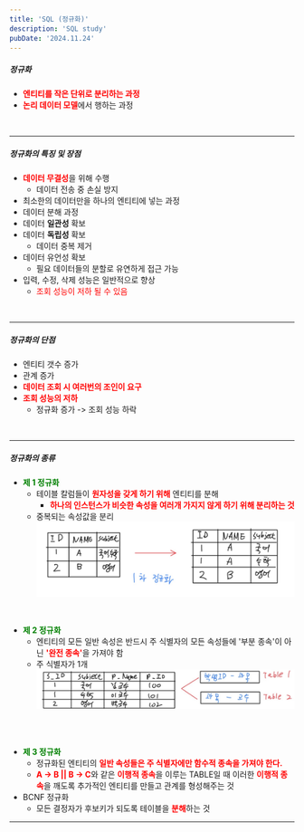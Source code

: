 ```yaml
---
title: 'SQL (정규화)'
description: 'SQL study'
pubDate: '2024.11.24'
---
```


##### 정규화

- <span style="color:red; font-weight:bold;"> 엔티티를 작은 단위로 분리하는 과정</span>
- <span style="color:red; font-weight:bold;">논리 데이터 모델</span>에서 행하는 과정

<br>

---

##### 정규화의 특징 및 장점

- <span style="color:red; font-weight:bold;">데이터 무결성</span>을 위해 수행
  - 데이터 전송 중 손실 방지
- 최소한의 데이터만을 하나의 엔티티에 넣는 과정
- 데이터 분해 과정
- 데이터 **일관성** 확보
- 데이터 **독립성** 확보
  - 데이터 중복 제거
- 데이터 유언성 확보
  - 필요 데이터들의 분할로 유연하게 접근 가능
- 입력, 수정, 삭제 성능은 일반적으로 향상
  - <span style="color :red;">조회 성능이 저하 될 수 있음</span>

<br>

---

##### 정규화의 단점

- 엔티티 갯수 증가
- 관계 증가
- <span style="color:red; font-weight:bold;">데이터 조회 시 여러번의 조인이 요구</span>
- <span style="color:red; font-weight:bold;">조회 성능의 저하</span>
  - 정규화 증가 -> 조회 성능 하락

<br>

---

##### 정규화의 종류

- <span style="color:green; font-weight:bold;"> 제 1 정규화</span>
  - 테이블 칼럼들이 <span style="color:red; font-weight:bold;">원자성을 갖게 하기 위해</span> 엔티티를 분해
    - <span style="color:red; font-weight:bold;">하나의 인스턴스가 비슷한 속성을 여러개 가지지 않게 하기 위해 분리하는 것
  - 중복되는 속성값을 분리
    <img src="../../../public/images/sql_24_11_24.1.jpeg">

<br>

- <span style="color:green; font-weight:bold;"> 제 2 정규화</span>
  - 엔티티의 모든 일반 속성은 반드시 주 식별자의 모든 속성들에 '부분 종속'이 아닌
    <span style="color:red; font-weight:bold">'완전 종속'</span>을 가져야 함
  - 주 식별자가 1개
    <img src="../../../public/images/sql_24_11_24.2.jpeg">

<br>
<br>

- <span style="color:green; font-weight:bold;"> 제 3 정규화</span>
  - 정규화된 엔티티의 <span style="color:red; font-weight:bold">일반 속성들은 주 식별자에만 함수적 종속을 가져야 한다.</span>
  - <span style="color:red; font-weight:bold;">A -> B || B -> C</span>와 같은 <span style="color:red; font-weight:bold">이행적 종속</span>을 이루는 TABLE일 때 이러한 <span style="color:red; font-weight:bold">이행적 종속</span>을 깨도록 추가적인 엔티티를 만들고 관계를 형성해주는 것
- BCNF 정규화
  - 모든 결정자가 후보키가 되도록 테이블을 <span style="color:red; font-weight:bold">분해</span>하는 것

---

<style>
  h1 {
      font-size: 1.8em;
      margin-bottom: 20px;
      }
</style>

<script src="https://utteranc.es/client.js"
        repo="tjsgh1217/tjsgh1217.github.io"
        issue-term="pathname"
        theme="github-light"
        crossorigin="anonymous"
        async>
</script>
